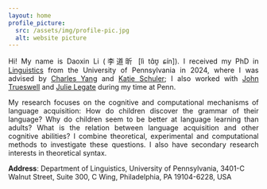 ```yaml
---
layout: home
profile_picture:
  src: /assets/img/profile-pic.jpg
  alt: website picture
---
```



<p style='text-align: justify;'>
  Hi! My name is Daoxin Li (李道昕 [lì tɑ̂ʊ̯ ɕín]). I received my PhD in <a href="https://www.ling.upenn.edu">Linguistics</a> from the University of Pennsylvania in 2024, where I was advised by <a href="https://www.ling.upenn.edu/~ycharles/">Charles Yang</a> and <a href="https://kathrynschuler.com">Katie Schuler</a>; I also worked with <a href="https://web.sas.upenn.edu/trueswell-lab/people/trueswell/">John Trueswell</a> and <a href="https://www.ling.upenn.edu/~jlegate/">Julie Legate</a> during my time at Penn.
</p>

<p style='text-align: justify;'>
  My research focuses on the cognitive and computational mechanisms of language acquisition: How do children discover the grammar of their language? Why do children seem to be better at language learning than adults? What is the relation between language acquisition and other cognitive abilities? I combine theoretical, experimental and computational methods to investigate these questions. I also have secondary research interests in theoretical syntax.
</p>

**Address**: Department of Linguistics, University of Pennsylvania, 3401-C Walnut Street, Suite 300, C Wing, Philadelphia, PA 19104-6228, USA
